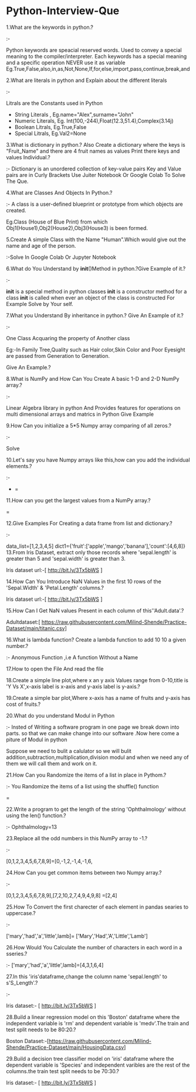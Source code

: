 # Python-Interview-Que

1.What are the keywords in python.?

:-

Python keywords are speacial reserved words.
Used to convey a special meaning to the compiler/interpreter.
Each keywords has a special meaning and a specific operation
NEVER use it as variable
Eg.True,False,also,in,as,Not,None,If,for,else,import,pass,continue,break,and

2.What are literals in python and Explain about the different literals

:-

Litrals are the Constants used in Python

* String Literals , Eg.name="Alex",surname="John"
* Numeric Literals, Eg. Int(100,-244),Float(12.3,51.4),Complex(3.14j)
* Boolean Litrals, Eg.True,False
* Special Litrals, Eg.Val2=None


3.What is dictionary in python.? Also Create a dictionary where the keys is "Fruit_Name" and there are 4 fruit names as values Print there keys and values Individual.?

:-
Dictionary is an unordered collection of key-value pairs
Key and Value pairs are in Curly Brackets
Use Juiter Notebook Or Google Colab To Solve The Que.

4.What are Classes And Objects In Python.?

:- A class is a user-defined blueprint or prototype from which objects are created.

Eg.Class (House of Blue Print) from which Obj1(House1),Obj2(House2),Obj3(House3) is been formed.

5.Create A simple Class with the Name "Human".Which would give out the name and age of the person.

:-Solve In Google Colab Or Jupyter Notebook

6.What do You Understand by __init__()Method in python.?Give Example of it.?

:-

__init__ is a special method in python classes
__init__ is a constructor method for a class
__init__ is called when ever an object of the class is constructed
For Example Solve by Your self.

7.What you Understand By inheritance in python.? Give An Example of it.?

:-

One Class Acquaring the property of Another class

Eg:-In Family Tree,Quality such as Hair color,Skin Color and Poor Eyesight are passed from Generation to Generation.

Give An Example.?

8.What is NumPy and How Can You Create A basic 1-D and 2-D NumPy array.?

:-

Linear Algebra library in python
And Provides features for operations on multi dimensional arrays and matrics in Python
Give Example

9.How Can you initialize a 5*5 Numpy array comparing of all zeros.?

:-

Solve

10.Let's say you have Numpy arrays like this,how can you add the individual elements.?

:-

 +  = 

11.How can you get the  largest values from a NumPy array.?

 = 

12.Give Examples For Creating a data frame from list and dictionary.?

:-

data_list=[1,2,3,4,5]
dict1={'fruit':['apple','mango','banana'],'count':[4,6,8]}
13.From Iris Dataset, extract only those records where 'sepal.length' is greater than 5 and 'sepal.width' is greater than 3.

Iris dataset url:-[ http://bit.ly/3Tx5bWS ]

14.How Can You Introduce NaN Values in the first 10 rows of the 'Sepal.Width' & 'Petal.Length' columns.?

Iris dataset url:-[ http://bit.ly/3Tx5bWS ]

15.How Can I Get NaN values Present in each column of this''Adult.data'.?

Adultdataset:[ https://raw.githubusercontent.com/Milind-Shende/Practice-Dataset/main/titanic.csv]

16.What is lambda function? Create a lambda function to add 10 10 a given number.?

:- Anonymous Function ,i.e A function Without a Name

17.How to open the File And read the file

18.Create a simple line plot,where x an y axis Values range from 0-10,title is 'Y Vs X',x-axis label is x-axis and y-axis label is y-axis.?

19.Create a simple bar plot,Where x-axis has a name of fruits and y-axis has cost of fruits.?

20.What do you understand Modul in Python

:- Insted of Writing a software program in one page we break down into parts. so that we can make change into our software .Now here come a piture of Modul in python

Suppose we need to bulit a calulator so we will bulit addition,subtraction,multiplication,division modul and when we need any of them we will call them and work on it.

21.How Can you Randomize the items of a list in place in Pythom.?

:- You Randomize the items of a list using the shuffle() function

= 

22.Write a program to get the length of the string 'Ophthalmology' without using the len() function.?

:- Ophthalmology=13

23.Replace all the odd numbers in this NumPy array to -1.?

:-

[0,1,2,3,4,5,6,7,8,9]=[0,-1,2,-1,4,-1,6,

24.How Can you get common items between two Numpy array.?

:-

[0,1,2,3,4,5,6,7,8,9],[7,2,10,2,7,4,9,4,9,8] =[2,4]

25.How To Convert the first charecter of each element in pandas searies to uppercase.?

:-

['mary','had','a','little',lamb]= ['Mary','Had','A','Little','Lamb']

26.How Would You Calculate the number of characters in each word in a sseries.?

:- ['mary','had','a','little',lamb]=[4,3,1,6,4]

27.In this 'iris'dataframe,change the column name 'sepal.length' to s'S_Length'.?

:-

Iris dataset:- [ http://bit.ly/3Tx5bWS ]

28.Build a linear regression model on this 'Boston' dataframe where the independent variable is 'rm' and dependent variable is 'medv'.The train and test split needs to be 80:20.?

Boston Dataset:-[https://raw.githubusercontent.com/Milind-Shende/Practice-Dataset/main/HousingData.csv]

29.Build a decision tree classifier model on 'iris' dataframe where the dependent variable is 'Species' and independent varibles are the rest of the columns.the train test split needs to be 70:30.?

Iris dataset:- [ http://bit.ly/3Tx5bWS ]
